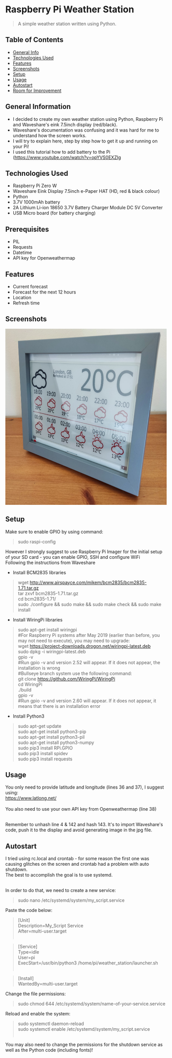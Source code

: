 # Raspberry Pi Weather Station
> A simple weather station written using Python.

## Table of Contents
* [General Info](#general-information)
* [Technologies Used](#technologies-used)
* [Features](#features)
* [Screenshots](#screenshots)
* [Setup](#setup)
* [Usage](#usage)
* [Autostart](#autostart)
* [Room for Improvement](#room-for-improvement)
<!-- * [License](#license) -->


## General Information
- I decided to create my own weather station using Python, Raspberry Pi and Waveshare's eink 7.5inch display (red/black).<br>
- Waveshare's documentation was confusing and it was hard for me to understand how the screen works.
- I will try to explain here, step by step how to get it up and running on your Pi!
- I used this tutorial how to add battery to the Pi (<a href="https://www.youtube.com/watch?v=opYVS0EXZIg">https://www.youtube.com/watch?v=opYVS0EXZIg</a>


## Technologies Used
- Raspberry Pi Zero W
- Waveshare Eink Display 7.5inch e-Paper HAT (HD, red & black colour)
- Python
- 3.7V 1000mAh battery
- 2A Lithium Li-ion 18650 3.7V Battery Charger Module DC 5V Converter
- USB Micro board (for battery charging)

## Prerequisites
- PIL
- Requests
- Datetime
- API key for Openweathermap

## Features
- Current forecast
- Forecast for the next 12 hours
- Location
- Refresh time

## Screenshots
<img src='https://github.com/KayetanMatysiak/Pi-Weather-Station/blob/master/weather_station.jpg' width="640" height="548">


## Setup
Make sure to enable GPIO by using command:<br>
>sudo raspi-config<br>


However I strongly suggest to use Raspberry Pi Imager for the initial setup of your SD card - you can enable GPIO, SSH and configure WiFi<br>
Following the instructions from Waveshare<br>
- Install BCM2835 libraries<br>
>wget http://www.airspayce.com/mikem/bcm2835/bcm2835-1.71.tar.gz<br>
>tar zxvf bcm2835-1.71.tar.gz<br>
>cd bcm2835-1.71/<br>
>sudo ./configure && sudo make && sudo make check && sudo make install<br>

- Install WiringPi libraries<br>
>sudo apt-get install wiringpi<br>
#For Raspberry Pi systems after May 2019 (earlier than before, you may not need to execute), you may need to upgrade:<br>
>wget https://project-downloads.drogon.net/wiringpi-latest.deb<br>
>sudo dpkg -i wiringpi-latest.deb<br>
>gpio -v<br>
#Run gpio -v and version 2.52 will appear. If it does not appear, the installation is wrong<br>
#Bullseye branch system use the following command:<br>
>git clone https://github.com/WiringPi/WiringPi<br>
>cd WiringPi<br>
>./build<br>
>gpio -v<br>
#Run gpio -v and version 2.60 will appear. If it does not appear, it means that there is an installation error<br>
- Install Python3<br>
>sudo apt-get update<br>
>sudo apt-get install python3-pip<br>
>sudo apt-get install python3-pil<br>
>sudo apt-get install python3-numpy<br>
>sudo pip3 install RPi.GPIO<br>
>sudo pip3 install spidev<br>
>sudo pip3 install requests<br>

## Usage
You only need to provide latitude and longitude (lines 36 and 37), I suggest using:<br>
<a href='https://www.latlong.net/'>https://www.latlong.net/</a><br><br>
You also need to use your own API key from Openweathermap (line 38)<br><br>

Remember to unhash line 4 & 142 and hash 143. It's to import Waveshare's code, push it to the display and avoid generating image in the jpg file.

## Autostart
I tried using rc.local and crontab - for some reason the first one was causing glitches on the screen and crontab had a problem with auto shutdown.<br>
The best to accomplish the goal is to use systemd.<br><br>

In order to do that, we need to create a new service:<br>
>sudo nano /etc/systemd/system/my_script.service<br>


Paste the code below:<br>
>[Unit]<br>
>Description=My_Script Service<br>
>After=multi-user.target<br><br>

>[Service]<br>
>Type=idle<br>
>User=pi<br>
>ExecStart=/usr/bin/python3 /home/pi/weather_station/launcher.sh<br><br>

>[Install]<br>
>WantedBy=multi-user.target<br>

Change the file permissions:<br>
>sudo chmod 644 /etc/systemd/system/name-of-your-service.service<br>

Reload and enable the system:<br>
>sudo systemctl daemon-reload<br>
>sudo systemctl enable /etc/systemd/system/my_script.service<br><br>

You may also need to change the permissions for the shutdown service as well as the Python code (including fonts)!

